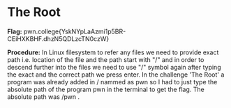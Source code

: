 # The Root

**Flag:** pwn.college{YskNYpLaAzmi1p5BR-CEiHXKBHF.dhzN5QDLzcTN0czW}

**Procedure:** In Linux filesystem to refer any files we need to provide exact path i.e. location of the file and the path start with "/" and in order to descend further into the files we 
need to use "/" symbol again after typing the exact and the correct path we press enter. In the challenge 'The Root' a program was already added in / nammed as pwn so I had to just 
type the absolute path of the program pwn in the terminal to get the flag. The absolute path was /pwn .


